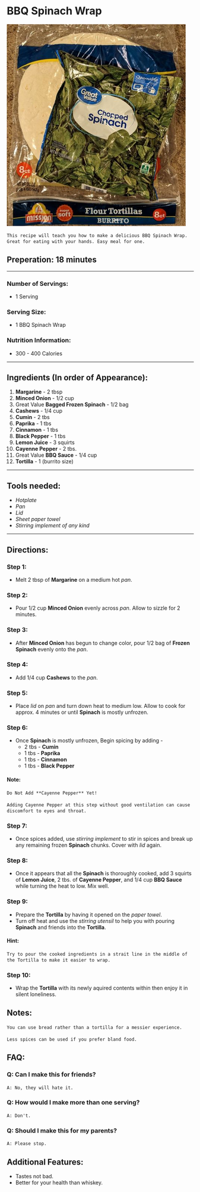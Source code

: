 #  BBQ Spinach Wrap


![Dream team](spinach2.jpg)


    This recipe will teach you how to make a delicious BBQ Spinach Wrap. Great for eating with your hands. Easy meal for one.



## Preperation: 18 minutes
---

### Number of Servings: 
- 1 Serving
### Serving Size: 
- 1 BBQ Spinach Wrap
### Nutrition Information:
- 300 - 400 Calories

---

## Ingredients (In order of Appearance):
1. **Margarine** - 2 tbsp
2. **Minced Onion** - 1/2 cup
3. Great Value **Bagged Frozen Spinach** - 1/2 bag
4. **Cashews** - 1/4 cup
5. **Cumin** - 2 tbs
6. **Paprika** - 1 tbs
7. **Cinnamon** - 1 tbs
8. **Black Pepper** - 1 tbs
9. **Lemon Juice** - 3 squirts
10. **Cayenne Pepper** - 2 tbs.
11. Great Value **BBQ Sauce** - 1/4 cup
12. **Tortilla** - 1 (burrito size)

---

## Tools needed:
 - *Hotplate*
 - *Pan*
 - *Lid*
-  *Sheet paper towel*
-  *Stirring implement of any kind*

---


## Directions:
### Step 1:
- Melt 2 tbsp of **Margarine** on a medium hot *pan*.

### Step 2:
- Pour 1/2 cup **Minced Onion** evenly across *pan*. Allow to sizzle for 2 minutes.

### Step 3:
- After **Minced Onion** has begun to change color, pour 1/2 bag of **Frozen Spinach** evenly onto the *pan*.

### Step 4:
- Add 1/4 cup **Cashews** to the *pan*.

### Step 5:
- Place *lid* on *pan* and turn down heat to medium low. Allow to cook for approx. 4 minutes or until **Spinach** is mostly unfrozen.

### Step 6:
- Once **Spinach** is mostly unfrozen, Begin spicing by adding - 
  - 2 tbs - **Cumin**
  - 1 tbs - **Paprika**
  - 1 tbs - **Cinnamon**
  - 1 tbs - **Black Pepper**

#### Note:
    Do Not Add **Cayenne Pepper** Yet!
    
    Adding Cayenne Pepper at this step without good ventilation can cause discomfort to eyes and throat.


### Step 7:
- Once spices added, use *stirring implement* to stir in spices and break up any remaining frozen **Spinach** chunks. Cover with *lid* again.

### Step 8:
- Once it appears that all the **Spinach** is thoroughly cooked, add 3 squirts of **Lemon Juice**, 2 tbs. of **Cayenne Pepper**, and 1/4 cup **BBQ Sauce** while turning the heat to low. Mix well.

### Step 9:
- Prepare the **Tortilla** by having it opened on the *paper towel*. 
- Turn off heat and use the *stirring utensil* to help you with pouring **Spinach** and friends into the **Tortilla**. 
#### Hint:
    Try to pour the cooked ingredients in a strait line in the middle of the Tortilla to make it easier to wrap.

### Step 10:
- Wrap the **Tortilla** with its newly aquired contents within then enjoy it in silent loneliness.





## Notes:
    You can use bread rather than a tortilla for a messier experience.

    Less spices can be used if you prefer bland food.


## FAQ:
### Q: Can I make this for friends?
    A: No, they will hate it.

### Q: How would I make more than one serving?
    A: Don't.

### Q: Should I make this for my parents?
    A: Please stop.

## Additional Features:
- Tastes not bad.
- Better for your health than whiskey.





